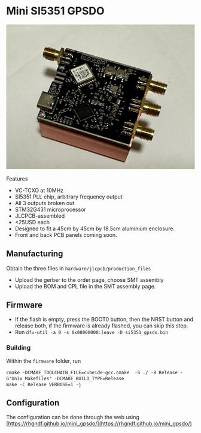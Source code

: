 # Mini SI5351 GPSDO

![GPSDO](docs/board.jpg "GPSDO")

Features
- VC-TCXO at 10MHz
- SI5351 PLL chip, arbitrary frequency output
- All 3 outputs broken out
- STM32G431 microprocessor
- JLCPCB-assembled
- <25USD each
- Designed to fit a 45cm by 45cm by 18.5cm aluminium enclosure.
- Front and back PCB panels coming soon.

## Manufacturing

Obtain the three files in `hardware/jlcpcb/production_files`

- Upload the gerber to the order page, choose SMT assembly
- Upload the BOM and CPL file in the SMT assembly page.

## Firmware

- If the flash is empty, press the BOOT0 button, then the NRST button and release both, if the firmware is already flashed, you can skip this step.
- Run `dfu-util -a 0 -s 0x08000000:leave -D si5351_gpsdo.bin`
  
### Building

Within the `firmware` folder, run
```
cmake -DCMAKE_TOOLCHAIN_FILE=cubeide-gcc.cmake  -S ./ -B Release -G"Unix Makefiles" -DCMAKE_BUILD_TYPE=Release
make -C Release VERBOSE=1 -j
```

## Configuration
The configuration can be done through the web using [https://rhgndf.github.io/mini_gpsdo/](https://rhgndf.github.io/mini_gpsdo/)
